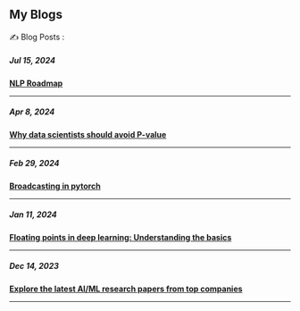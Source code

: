 ## My Blogs

✍️ Blog Posts :

##### Jul 15, 2024

**[NLP Roadmap](https://medium.com/@krinaljoshi/nlp-roadmap-2740a1029af2)**

---
##### Apr 8, 2024

**[Why data scientists should avoid P-value](https://medium.com/@krinaljoshi/why-data-scientists-should-avoid-p-value-715b712cc7de)**

---

##### Feb 29, 2024

**[Broadcasting in pytorch](https://medium.com/@krinaljoshi/broadcasting-in-pytorch-fc438ee04cc5)**

---

##### Jan 11, 2024

**[Floating points in deep learning: Understanding the basics](https://medium.com/@krinaljoshi/floating-points-in-deep-learning-understanding-the-basics-93459f77a266)**

---
##### Dec 14, 2023

**[Explore the latest AI/ML research papers from top companies](https://medium.com/@krinaljoshi/explore-the-latest-ai-ml-research-papers-from-top-companies-3f4d725f58d2)**

---

